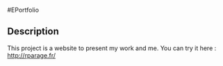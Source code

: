 #EPortfolio

## Description

This project is a website to present my work and me.
You can try it here : http://rparage.fr/
